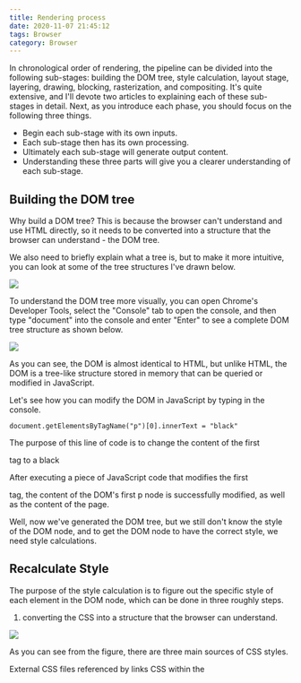 ```yaml
---
title: Rendering process
date: 2020-11-07 21:45:12
tags: Browser
category: Browser
---
```


In chronological order of rendering, the pipeline can be divided into the following sub-stages: building the DOM tree, style calculation, layout stage, layering, drawing, blocking, rasterization, and compositing. It's quite extensive, and I'll devote two articles to explaining each of these sub-stages in detail. Next, as you introduce each phase, you should focus on the following three things.

- Begin each sub-stage with its own inputs.
- Each sub-stage then has its own processing.
- Ultimately each sub-stage will generate output content.
- Understanding these three parts will give you a clearer understanding of each sub-stage.

## Building the DOM tree
Why build a DOM tree? This is because the browser can't understand and use HTML directly, so it needs to be converted into a structure that the browser can understand - the DOM tree.

We also need to briefly explain what a tree is, but to make it more intuitive, you can look at some of the tree structures I've drawn below.

![](1.jpg)

To understand the DOM tree more visually, you can open Chrome's Developer Tools, select the "Console" tab to open the console, and then type "document" into the console and enter "Enter" to see a complete DOM tree structure as shown below.

![](2.jpg)


As you can see, the DOM is almost identical to HTML, but unlike HTML, the DOM is a tree-like structure stored in memory that can be queried or modified in JavaScript.

Let's see how you can modify the DOM in JavaScript by typing in the console.

```
document.getElementsByTagName("p")[0].innerText = "black"
```
The purpose of this line of code is to change the content of the first <p> tag to a black

After executing a piece of JavaScript code that modifies the first <p> tag, the content of the DOM's first p node is successfully modified, as well as the content of the page.

Well, now we've generated the DOM tree, but we still don't know the style of the DOM node, and to get the DOM node to have the correct style, we need style calculations.

## Recalculate Style
The purpose of the style calculation is to figure out the specific style of each element in the DOM node, which can be done in three roughly steps.

1. converting the CSS into a structure that the browser can understand.

![](3.jpg)

As you can see from the figure, there are three main sources of CSS styles.

External CSS files referenced by links
CSS within the <style> tag
CSS embedded in the element's style attribute
Like HTML files, these plain-text CSS styles are not directly understood by the browser, so when the rendering engine receives the CSS text, it performs a conversion operation, converting the CSS text into a structure that the browser can understand - styleSheets.

To better understand the structure, you can view it in the Chrome console by typing document.styleSheets into the console, and you'll see the structure as shown below.

![](4.jpg)

As you can see, this style sheet contains many styles, including styles from all three sources. Of course, the structure of the style sheet is not the focus of today's discussion, you just need to know that the rendering engine will convert all the retrieved CSS text to data in the styleSheets structure, and that the structure has both query and modification capabilities, which will provide the basis for later style operations.

Converting property values in style sheets to standardize them
Now that we've transformed our existing CSS text into a browser-understandable structure, the next step is to standardize its attribute values.

To understand what attribute value standardization is, you can look at a CSS text like this.

```css
body { font-size: 2em }
p {color:blue;}
span  {display: none}
div {font-weight: bold}
div  p {color:green;}
div {color:red; }
```
As you can see in the above CSS text there are a lot of attribute values, such as 2em, blue, bold, these types of values are not easily understood by the rendering engine, so all the values need to be converted to standardized calculated values that the rendering engine can easily understand, this process is attribute value standardization.

What do the standardized attribute values look like?
![](5.jpg)

3. calculate the specific style of each node in the DOM tree.
Now that the attributes of the style have been standardized, the next step is to calculate the style attributes for each node in the DOM tree, how do you do this?

This brings us to CSS inheritance rules and cascading rules.

The first is CSS inheritance, where each DOM node contains the style of its parent node. This may sound abstract, but let's look at a concrete example of how a style sheet like this is applied to a DOM node.

The final effect of this style sheet applied to the DOM node is shown below.

![](6.jpg)

It can be seen from the diagram that all child nodes inherit the style of their parent nodes. For example, if the font-size of the body node is 20, then the font-size of all nodes below the body node is equal to 20.

This screen presents a wealth of information and can be roughly described as follows.

First of all, you can select the style of the element you want to view (located in area 2 of the figure), click on the corresponding element in the first area of the figure to view the style of that element. For example, the element we selected here is the <p> tag, which is located under the path html.body.div.
Secondly, you can check the source of the style from the style source (in area 3 in the figure) to see if it is from the style file or from the UserAgent style sheet. If you don't provide any styles, the UserAgent style will be the default.
Lastly, you can see how the style inheritance process works by looking at regions 2 and 3.
These are some of the features of CSS inheritance, the style calculation process will be based on the inheritance of the DOM nodes to calculate the node style.

The second rule in the style calculation process is style cascading. Cascading is a fundamental feature of CSS, it is an algorithm that defines how to merge attribute values from multiple sources. It is central to CSS, and is emphasized by the fact that CSS is called Cascading Style Sheets. We won't go into too much detail about the rules of cascading here, there is a lot of information on the web, you can search and learn on your own.

In short, the purpose of the style calculation phase is to calculate the style of each element in the DOM node, which needs to comply with the CSS rules of inheritance and cascading. The final output of this phase is the style of each DOM node, which is stored in the ComputedStyle structure.

If you want to know the final computed style of each DOM element, you can open Chrome's Developer Tools, select the first "element" tab and then select the "Computed" sub-tab, as shown below.

![](7.jpg)

The red box above shows the ComputedStyle value of the html.body.div.p tag. If you want to see which element, just click on the corresponding tag on the left.

Layout stage
Now, we have the DOM tree and the styles of the elements in the DOM tree, but that's not enough to display the page, because we don't yet have information about the geometric position of the DOM elements. The next step is to calculate the geometry of the visible elements in the DOM tree, and we call this calculation process layout.

Chrome has two tasks to do in the layout phase: creating the layout tree and calculating the layout.

1. creating the layout tree
You may have noticed that the DOM tree also contains a lot of invisible elements, such as head tags, and elements that use the display:none attribute. So before we display them, we will additionally build a layout tree containing only the visible elements.

To build the layout tree, the browser does roughly the following.

Iterate through all visible nodes in the DOM tree and add these nodes to the layout.
Nodes that are not visible are ignored by the tree, such as all the content below the head tag, or the element body.p.span, which is not wrapped into the tree because its attribute contains `dispaly:none`.

2. layout calculation
Now we have a complete layout tree. So the next step is to calculate the coordinate positions of the layout tree nodes. The process of calculating the layout is very complex, so we'll skip it here until I go into more detail in later chapters.

When the layout operation is performed, the result of the layout calculation is rewritten back into the tree, so the tree is both input and output content, which is an irrational place to be in the layout phase, since the input content is not clearly separated from the output content. To address this, the Chrome team is refactoring the layout code with a next-generation layout system called LayoutNG, which attempts to more clearly separate input and output, thus making the newly designed layout algorithm simpler.




